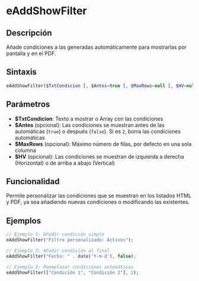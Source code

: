 # eAddShowFilter

## Descripción
Añade condiciones a las generadas automáticamente para mostrarlas por pantalla y en el PDF.

## Sintaxis
```php
eAddShowFilter($TxtCondicion [, $Antes=true [, $MaxRows=null [, $HV=null]]])
```

## Parámetros
- **$TxtCondicion**: Texto a mostrar o Array con las condiciones
- **$Antes** (opcional): Las condiciones se muestran antes de las automáticas (`true`) o después (`false`). Si es `2`, borra las condiciones automáticas
- **$MaxRows** (opcional): Máximo número de filas, por defecto en una sola columna
- **$HV** (opcional): Las condiciones se muestran de izquierda a derecha (Horizontal) o de arriba a abajo (Vertical)

## Funcionalidad
Permite personalizar las condiciones que se muestran en los listados HTML y PDF, ya sea añadiendo nuevas condiciones o modificando las existentes.

## Ejemplos
```php
// Ejemplo 1: Añadir condición simple
eAddShowFilter("Filtro personalizado: Activos");

// Ejemplo 2: Añadir condición al final
eAddShowFilter("Fecha: " . date('Y-m-d'), false);

// Ejemplo 3: Reemplazar condiciones automáticas
eAddShowFilter(["Condición 1", "Condición 2"], 2);
```